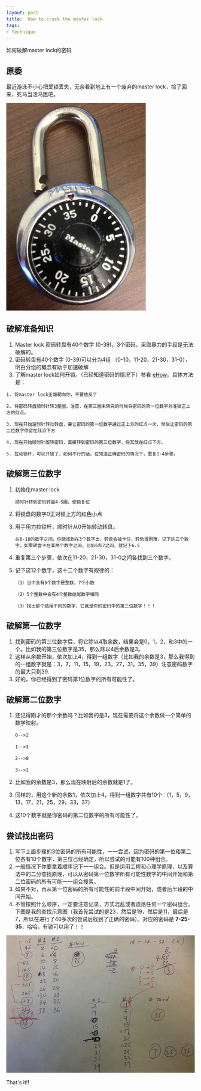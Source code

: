 ```yaml
---
layout: post
title:  How to crack the master lock  
tags:
- Technique 
---
```


如何破解master lock的密码


## 原委

最近游泳不小心把爱锁丢失，无奈看到地上有一个废弃的master lock，捡了回来，死马当活马医吧。

![master lock](/assets/images/2013/04/29/master_lock.png)

## 破解准备知识
1. Master lock 密码转盘有40个数字 (0-39)，3个密码，采取暴力的手段是无法破解的。
2. 密码转盘有40个数字 (0-39)可以分为4组 （0-10，11-20，21-30，31-0），明白分组的概念有助于加速破解
3. 了解master lock如何开锁。（已经知道密码的情况下）参看 [eHow](http://www.ehow.com/how_4810869_open-master-combination-lock.html)。具体方法是：

`1. 将master lock正面朝向你，不要放反了`

`2. 将密码转盘顺时针转3整圈，注意，在第三圈未转完的时候将密码的第一位数字对准锁正上方的红点。`

`3. 现在开始逆时针转动转盘，要让密码的第一位数字通过正上方的红点一次，然后让密码的第二位数字停留在红点下方`

`4. 现在开始顺时针旋转密码，直接转到密码的第三位数字，将其放在红点下方。`

`5. 拉动锁杆，可以开锁了，如何不行的话，在知道正确密码的情况下，重复1-4步骤。`


## 破解第三位数字
1. 初始化master lock

	`顺时针转到密码转盘4-5圈，使锁复位`
2. 将锁盘的数字0正对锁上方的红色小点
3. 用手用力拉锁杆，顺时针从0开始转动转盘。

	`在0-10的数字之间，你能找到在3个数字出，转盘会被卡住，转动很困难，记下这三个数字，如果转盘卡在某两个数字之间，比如6和7之间，就记下6.5`

4. 重复第三个步骤，依次在11-20，21-30，31-0之间各找到三个数字。

5. 记下这12个数字，这十二个数字有规律的：

	`（1）当中会有5个数字是整数，7个小数`
	
	`（2）5个整数中会有4个整数结尾数字相同`
	
	`（3）找出那个结尾不同的数字，它就是你的密码中的第三位数字！！！`
	

## 破解第一位数字
1. 找到密码的第三位数字后，将它除以4取余数，结果会是0，1，2，和3中的一个。比如我的第三位数字是35，那么除以4后余数是3。
2. 这样从余数开始，依次加上4，得到一组数字（比如我的余数是3，那么我得到的一组数字就是：3，7，11，15，19，23，27，31，35，39）注意密码数字的最大只到39.
3. 好的，你已经得到了密码第1位数字的所有可能性了。

## 破解第二位数字
1. 还记得刚才的那个余数吗？比如我的是3，现在需要将这个余数做一个简单的数学映射。

	`0-->2`
	
	`1-->3`
	
	`2-->0`
	
	`3-->1`	
2. 比如我的余数是3，那么现在映射后的余数就是1了。
3. 同样的，用这个新的余数1，依次加上4，得到一组数字共有10个 （1，5，9，13，17，21，25，29，33，37）
4. 这10个数字就是你密码的第二位数字的所有可能性了。

## 尝试找出密码

1. 写下上面步骤的3位密码的所有可能性，一一尝试，因为密码的第一位和第二位各有10个数字，第三位已经确定，所以尝试的可能有100种组合。
2. 一般情况下你要拿着顺序记下一一组合。但是运用工程和心理学原理，以及算法中的二分查找原理，可以从密码第一位数字所有可能性数字的中间开始和第二位密码的所有可能一一组合搜素。
3. 如果不对，再从第一位密码的所有可能性的前半段中间开始，或者后半段的中间开始。
4. 不管按照什么顺序，一定要注意记录，方式混乱或者遗落任何一个密码组合。下图是我的查找示意图（我首先尝试的是23，然后是19，然后是11，最后是7，所以在进行了40多次的尝试后找到了正确的密码）。对应的密码是 **7-25-35**，哈哈，有锁可以用了！！


![master lock crack](/assets/images/2013/04/29/master_lock_crack.png)


That's it!!

